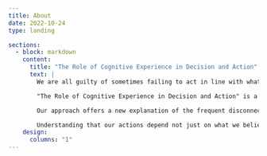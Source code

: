 ```yaml
---
title: About
date: 2022-10-24
type: landing

sections:
  - block: markdown
    content:
      title: "The Role of Cognitive Experience in Decision and Action"
      text: |
        We are all guilty of sometimes failing to act in line with what we believe. Maybe we believe in human caused climate change but fail to change our lifestyle in response. We probably know about the environmental damage caused by the fast fashion industry, not to mention the human labour cost, but we can't resist buying cheap, throw-away clothes. We are aware of the suffering involved in factory farming, but only a very small percentage of us are vegans. We certainly know about the damage to our skin caused by sun exposure, but we perhaps don't apply high factor sunscreen as regularly as we should.

        "The Role of Cognitive Experience in Decision and Action" is a three-year research project jointly funded by the Arts and Humanities Research Council, part of UK Research and Innovation, and the Luxembourg National Research Fund (FNR). We aim to explore belief-discordant behaviour and offer a new explanation which emphasises the role played by how things seem to us. Usually, the things we believe feel or seem true to us – you believe you're reading about our project and this belief seems true to you. But sometimes the things we believe don't seem true. We believe the physicist when they explain that solid objects are mostly empty space, we believe that the Earth is a sphere and orbits the sun, but – probably – none of these beliefs seems true.

        Our approach offers a new explanation of the frequent disconnect between our beliefs and our actions and decisions: if our beliefs don't seem true to us (i) they won't influence our everyday, unreflective actions, and (ii) they will have far less influence over our reflective decision-making than beliefs which do seem true. What is more, if something seems true to us (iii) it will influence our behaviour and decision-making even if we don't believe it. This leaves us particularly susceptible to online disinformation which is designed to seem true to us.

        Understanding that our actions depend not just on what we believe but on what seems true to us promises to revolutionise strategies for implementing behavioural changes in ourselves and others, helping us to address pressing social challenges more effectively. It's not enough to simply possess the belief that fast fashion has significant human and environment costs, that factory farming causes suffering, or that climate change is real. If we want these beliefs to inform our actions, they need to seem true.
    design:
      columns: "1"
---
```

